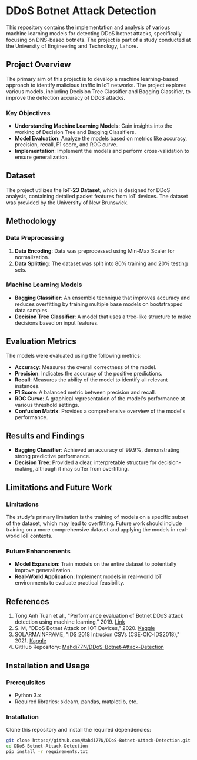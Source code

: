 # DDoS Botnet Attack Detection

This repository contains the implementation and analysis of various machine learning models for detecting DDoS botnet attacks, specifically focusing on DNS-based botnets. The project is part of a study conducted at the University of Engineering and Technology, Lahore.

## Project Overview

The primary aim of this project is to develop a machine learning-based approach to identify malicious traffic in IoT networks. The project explores various models, including Decision Tree Classifier and Bagging Classifier, to improve the detection accuracy of DDoS attacks.

### Key Objectives
- **Understanding Machine Learning Models**: Gain insights into the working of Decision Tree and Bagging Classifiers.
- **Model Evaluation**: Analyze the models based on metrics like accuracy, precision, recall, F1 score, and ROC curve.
- **Implementation**: Implement the models and perform cross-validation to ensure generalization.

## Dataset

The project utilizes the **IoT-23 Dataset**, which is designed for DDoS analysis, containing detailed packet features from IoT devices. The dataset was provided by the University of New Brunswick.

## Methodology

### Data Preprocessing
1. **Data Encoding**: Data was preprocessed using Min-Max Scaler for normalization.
2. **Data Splitting**: The dataset was split into 80% training and 20% testing sets.

### Machine Learning Models
- **Bagging Classifier**: An ensemble technique that improves accuracy and reduces overfitting by training multiple base models on bootstrapped data samples.
- **Decision Tree Classifier**: A model that uses a tree-like structure to make decisions based on input features.

## Evaluation Metrics

The models were evaluated using the following metrics:
- **Accuracy**: Measures the overall correctness of the model.
- **Precision**: Indicates the accuracy of the positive predictions.
- **Recall**: Measures the ability of the model to identify all relevant instances.
- **F1 Score**: A balanced metric between precision and recall.
- **ROC Curve**: A graphical representation of the model's performance at various threshold settings.
- **Confusion Matrix**: Provides a comprehensive overview of the model's performance.

## Results and Findings

- **Bagging Classifier**: Achieved an accuracy of 99.9%, demonstrating strong predictive performance.
- **Decision Tree**: Provided a clear, interpretable structure for decision-making, although it may suffer from overfitting.

## Limitations and Future Work

### Limitations
The study's primary limitation is the training of models on a specific subset of the dataset, which may lead to overfitting. Future work should include training on a more comprehensive dataset and applying the models in real-world IoT contexts.

### Future Enhancements
- **Model Expansion**: Train models on the entire dataset to potentially improve generalization.
- **Real-World Application**: Implement models in real-world IoT environments to evaluate practical feasibility.

## References

1. Tong Anh Tuan et al., "Performance evaluation of Botnet DDoS attack detection using machine learning," 2019. [Link](https://link.springer.com/article/10.1007/s12065-019-00310-w)
2. S. M, "DDoS Botnet Attack on IOT Devices," 2020. [Kaggle](https://www.kaggle.com/siddharthm1698/ddos-botnet-attack-on-iot-devices)
3. SOLARMAINFRAME, "IDS 2018 Intrusion CSVs (CSE-CIC-IDS2018)," 2021. [Kaggle](https://www.kaggle.com/solarmainframe/ids-intrusion-csv)
4. GitHub Repository: [Mahdi77N/DDoS-Botnet-Attack-Detection](https://github.com/Mahdi77N/DDoS-Botnet-Attack-Detection)

## Installation and Usage

### Prerequisites
- Python 3.x
- Required libraries: sklearn, pandas, matplotlib, etc.

### Installation
Clone this repository and install the required dependencies:

```bash
git clone https://github.com/Mahdi77N/DDoS-Botnet-Attack-Detection.git
cd DDoS-Botnet-Attack-Detection
pip install -r requirements.txt
